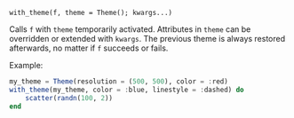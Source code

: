 ```
with_theme(f, theme = Theme(); kwargs...)
```

Calls `f` with `theme` temporarily activated. Attributes in `theme` can be overridden or extended with `kwargs`. The previous theme is always restored afterwards, no matter if `f` succeeds or fails.

Example:

```julia
my_theme = Theme(resolution = (500, 500), color = :red)
with_theme(my_theme, color = :blue, linestyle = :dashed) do
    scatter(randn(100, 2))
end
```
